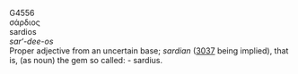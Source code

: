 <body>
  <p>G4556<br>  σάρδιος  <br> sardios  <br><i>sar‘-dee-os </i><br>Proper adjective from an uncertain base; <i>sardian</i> (<a href="g3037.htm">3037</a> being implied), that is, (as noun) the gem so called: - sardius.<br></p>
 </body>